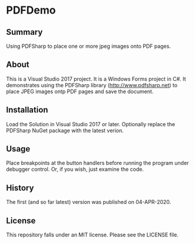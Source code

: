 # PDFDemo

## Summary

Using PDFSharp to place one or more jpeg images onto PDF pages.

## About

This is a Visual Studio 2017 project. It is a Windows Forms project in C#.
It demonstrates using the PDFSharp library (http://www.pdfsharp.net) to place
JPEG images ontp PDF pages and save the document.

## Installation

Load the Solution in Visual Studio 2017 or later.  Optionally replace the PDFSharp
NuGet package with the latest verion.


## Usage
Place breakpoints at the button handlers before running the program
under debugger control.  Or, if you wish, just examine the code.

## History
The first (and so far latest) version was published on 04-APR-2020.

## License

This repository falls under an MIT license.  Please see the LICENSE file.


